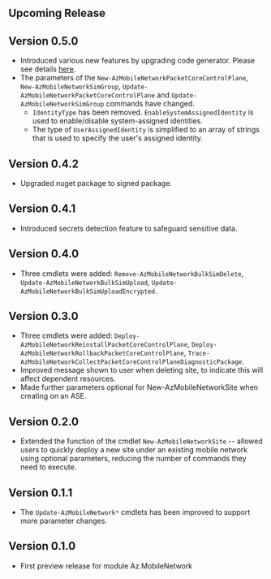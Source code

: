 <!--
    Please leave this section at the top of the change log.

    Changes for the upcoming release should go under the section titled "Upcoming Release", and should adhere to the following format:

    ## Upcoming Release
    * Overview of change #1
        - Additional information about change #1
    * Overview of change #2
        - Additional information about change #2
        - Additional information about change #2
    * Overview of change #3
    * Overview of change #4
        - Additional information about change #4

    ## YYYY.MM.DD - Version X.Y.Z (Previous Release)
    * Overview of change #1
        - Additional information about change #1
-->
## Upcoming Release

## Version 0.5.0
* Introduced various new features by upgrading code generator. Please see details [here](https://github.com/Azure/azure-powershell/blob/main/documentation/Autorest-powershell-v4-new-features.md).
* The parameters of the `New-AzMobileNetworkPacketCoreControlPlane`, `New-AzMobileNetworkSimGroup`, `Update-AzMobileNetworkPacketCoreControlPlane` and `Update-AzMobileNetworkSimGroup` commands have changed.
  * `IdentityType` has been removed. `EnableSystemAssignedIdentity` is used to enable/disable system-assigned identities.
  * The type of `UserAssignedIdentity` is simplified to an array of strings that is used to specify the user's assigned identity.

## Version 0.4.2
* Upgraded nuget package to signed package.

## Version 0.4.1
* Introduced secrets detection feature to safeguard sensitive data.

## Version 0.4.0
* Three cmdlets were added: `Remove-AzMobileNetworkBulkSimDelete`, `Update-AzMobileNetworkBulkSimUpload`, `Update-AzMobileNetworkBulkSimUploadEncrypted`.

## Version 0.3.0
* Three cmdlets were added: `Deploy-AzMobileNetworkReinstallPacketCoreControlPlane`, `Deploy-AzMobileNetworkRollbackPacketCoreControlPlane`, `Trace-AzMobileNetworkCollectPacketCoreControlPlaneDiagnosticPackage`.
* Improved message shown to user when deleting site, to indicate this will affect dependent resources.
* Made further parameters optional for New-AzMobileNetworkSite when creating on an ASE.

## Version 0.2.0
* Extended the function of the cmdlet `New-AzMobileNetworkSite` -- allowed users to quickly deploy a new site under an existing mobile network using optional parameters, reducing the number of commands they need to execute.

## Version 0.1.1
* The `Update-AzMobileNetwork*` cmdlets has been improved to support more parameter changes.

## Version 0.1.0
* First preview release for module Az.MobileNetwork

